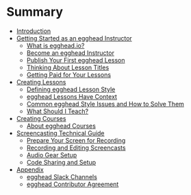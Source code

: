 # Summary

* [Introduction](README.md)
* [Getting Started as an egghead Instructor]()
  * [What is egghead.io?](01-Getting-Started-as-an-egghead-Instructor/00-What-is-egghead.io.md)
  * [Become an egghead Instructor](01-Getting-Started-as-an-egghead-Instructor/01-Become-an-egghead-instructor.md)
  * [Publish Your First egghead Lesson](01-Getting-Started-as-an-egghead-Instructor/02-Publish-your-first-egghead-lesson.md)
  * [Thinking About Lesson Titles](01-Getting-Started-as-an-egghead-Instructor/03-thinking-about-lesson-titles.md)
  * [Getting Paid for Your Lessons](01-Getting-Started-as-an-egghead-Instructor/04-getting-paid-for-your-lessons.md)
* [Creating Lessons]()
  * [Defining egghead Lesson Style](02-Creating-Lessons/01-defining-egghead-lesson-style.md)
  * [egghead Lessons Have Context](02-Creating-Lessons/02-egghead-lessons-have-context.md)
  * [Common egghead Style Issues and How to Solve Them](02-Creating-Lessons/03-common-egghead-style-issues-and-how-to-solve-them.md)
  * [What Should I Teach?](02-Creating-Lessons/04-what-should-I-teach.md)
* [Creating Courses]()
  * [About egghead Courses](03-Creating-Courses/01-Creating-Courses.md)
* [Screencasting Technical Guide]()
  * [Prepare Your Screen for Recording](04-Screencasting-Technical-Guide/01-Prepare-Your-Screen-for-Recording.md)
  * [Recording and Editing Screencasts](04-Screencasting-Technical-Guide/02-Recording-and-Editing-Screencasts.md)
  * [Audio Gear Setup](04-Screencasting-Technical-Guide/03-Audio-Gear-Setup.md)
  * [Code Sharing and Setup](04-Screencasting-Technical-Guide/04-Code-Sharing-and-Setup.md)
* [Appendix]()
  * [egghead Slack Channels](99-Appendix/egghead-Slack-Channels.md)
  * [egghead Contributor Agreement](99-Appendix/egghead-contributor-agreement.md)

